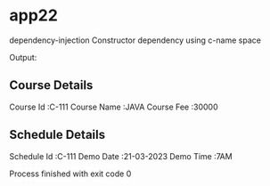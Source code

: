 # app22
dependency-injection
Constructor dependency
using c-name space 

Output:

Course Details
--------------------
Course Id    :C-111
Course Name  :JAVA
Course Fee   :30000

Schedule Details
---------------------
Schedule Id    :C-111
Demo Date      :21-03-2023
Demo Time      :7AM

Process finished with exit code 0
